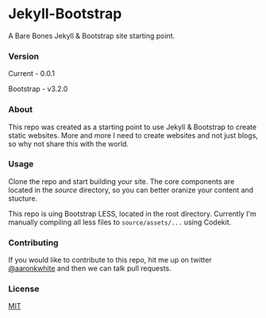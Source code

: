 # Jekyll-Bootstrap

A Bare Bones Jekyll & Bootstrap site starting point.

### Version
Current - 0.0.1

Bootstrap - v3.2.0

### About
This repo was created as a starting point to use Jekyll & Bootstrap to create static websites. More and more I need to create websites and not just blogs, so why not share this with the world.

### Usage
Clone the repo and start building your site. The core components are located in the *source* directory, so you can better oranize your content and stucture.

This repo is uing Bootstrap LESS, located in the root directory. Currently I'm manually compiling all less files to `source/assets/...` using Codekit.

### Contributing
If you would like to contribute to this repo, hit me up on twitter [@aaronkwhite](http://twitter.com/aaronkwhite) and then we can talk pull requests.

### License

[MIT](http://opensource.org/licenses/MIT)